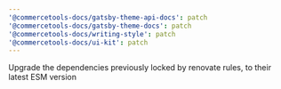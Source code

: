 ```yaml
---
'@commercetools-docs/gatsby-theme-api-docs': patch
'@commercetools-docs/gatsby-theme-docs': patch
'@commercetools-docs/writing-style': patch
'@commercetools-docs/ui-kit': patch
---
```


Upgrade the dependencies previously locked by renovate rules, to their latest ESM version
